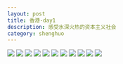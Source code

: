 ```yaml
---
layout: post
title: 香港-day1
description: 感受水深火热的资本主义社会
category: shenghuo
---
```


![](http://oohtwkfct.bkt.clouddn.com/2016-09-15%20201025.jpg)
![](http://oohtwkfct.bkt.clouddn.com/2016-09-16%20141532.jpg)
![](http://oohtwkfct.bkt.clouddn.com/2016-09-16%20150056.jpg)
![](http://oohtwkfct.bkt.clouddn.com/2016-09-16%20150104.jpg)
![](http://oohtwkfct.bkt.clouddn.com/2016-09-16%20201712.jpg)
![](http://oohtwkfct.bkt.clouddn.com/2016-09-16%20201742.jpg)
![](http://oohtwkfct.bkt.clouddn.com/2016-09-16%20202215.jpg)
![](http://oohtwkfct.bkt.clouddn.com/2016-09-16%20220343.jpg)
![](http://oohtwkfct.bkt.clouddn.com/2016-09-16%20220513.jpg)
![](http://oohtwkfct.bkt.clouddn.com/2016-09-16%20220527.jpg)
![](http://oohtwkfct.bkt.clouddn.com/2016-09-16%20220836.jpg)

